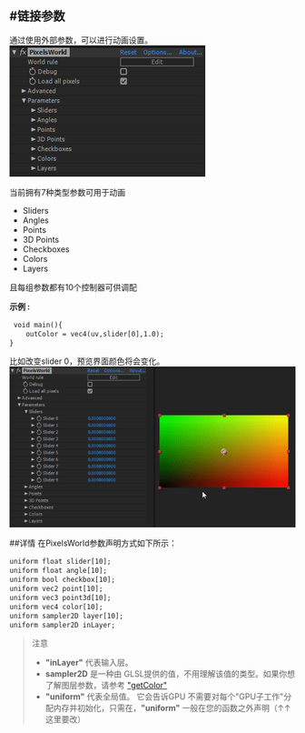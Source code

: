 #链接参数
---
通过使用外部参数，可以进行动画设置。
<br>
![Parameters](parameters.png)

当前拥有7种类型参数可用于动画
- Sliders
- Angles
- Points
- 3D Points
- Checkboxes
- Colors
- Layers

且每组参数都有10个控制器可供调配

**示例 :**

```glsl:link_slider.shader
 void main(){
    outColor = vec4(uv,slider[0],1.0);
}
```
 比如改变slider 0，预览界面颜色将会变化。
<br>
![uvslider](uvslider.gif)



##详情
在PixelsWorld参数声明方式如下所示： 

```glsl:parameters.shader
uniform float slider[10];
uniform float angle[10];
uniform bool checkbox[10];
uniform vec2 point[10];
uniform vec3 point3d[10];
uniform vec4 color[10];
uniform sampler2D layer[10];
uniform sampler2D inLayer;
```
> 注意
> -  **"inLayer"** 代表输入层。 
> - **sampler2D** 是一种由 GLSL提供的值，不用理解该值的类型。如果你想了解图层参数，请参考  ["getColor"](getColor.md) 
> - **"uniform"** 代表全局值。 它会告诉GPU 不需要对每个"GPU子工作"分配内存并初始化，只需在，**"uniform"** 一般在您的函数之外声明（↑↑这里要改）